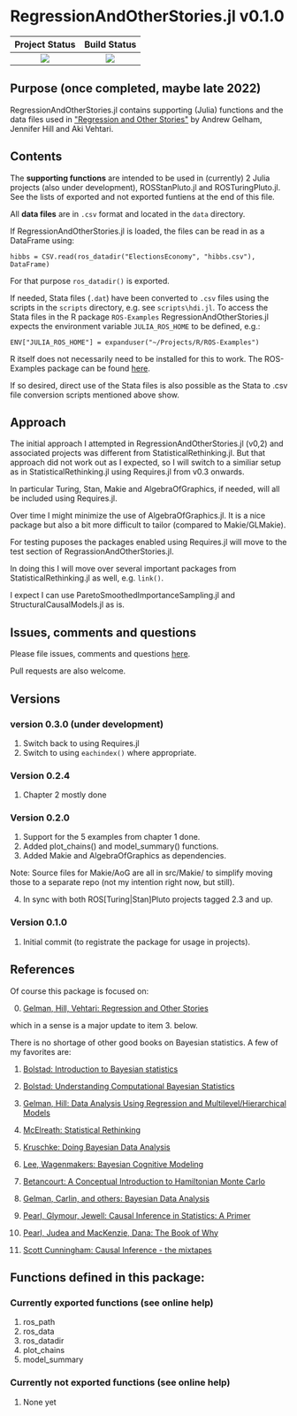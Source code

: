 # RegressionAndOtherStories.jl v0.1.0

| **Project Status**          |  **Build Status** |
|:---------------------------:|:-----------------:|
|![][project-status-img] | ![][CI-build] |

[CI-build]: https://github.com/stanjulia/StanSample.jl/workflows/CI/badge.svg?branch=master

[issues-url]: https://github.com/stanjulia/ROSbase.jl/issues

[project-status-img]: https://img.shields.io/badge/lifecycle-experimental-orange.svg

## Purpose (once completed, maybe late 2022)

RegressionAndOtherStories.jl contains supporting (Julia) functions and the data files used in ["Regression and Other Stories"](https://avehtari.github.io/ROS-Examples/) by Andrew Gelham, Jennifer Hill and Aki Vehtari.

## Contents

The **supporting functions** are intended to be used in (currently) 2 Julia projects (also under development), ROSStanPluto.jl and ROSTuringPluto.jl.
See the lists of exported and not exported funtiens at the end of this file.

All **data files** are in `.csv` format and located in the `data` directory.

If RegressionAndOtherStories.jl is loaded, the files can be read in as a DataFrame using:
```
hibbs = CSV.read(ros_datadir("ElectionsEconomy", "hibbs.csv"), DataFrame)
```

For that purpose `ros_datadir()` is exported.

If needed, Stata files (`.dat`) have been converted to `.csv` files using the scripts in the `scripts` directory, e.g. see `scripts\hdi.jl`. To access the Stata files in the R package `ROS-Examples` RegressionAndOtherStories.jl expects the environment variable `JULIA_ROS_HOME` to be defined, e.g.:
```
ENV["JULIA_ROS_HOME"] = expanduser("~/Projects/R/ROS-Examples")
```

R itself does not necessarily need to be installed for this to work. The ROS-Examples package can be found [here](https://github.com/avehtari/ROS-Examples).

If so desired, direct use of the Stata files is also possible as the Stata to .csv file conversion scripts mentioned above show.

## Approach

The initial approach I attempted in RegressionAndOtherStories.jl (v0,2) and associated projects was different from StatisticalRethinking.jl. But that approach did not work out as I expected, so I will switch to a similiar setup as in StatisticalRethinking.jl using Requires.jl from v0.3 onwards. 

In particular Turing, Stan, Makie and AlgebraOfGraphics, if needed, will all be included using Requires.jl.

Over time I might minimize the use of AlgebraOfGraphics.jl. It is a nice package but also a bit more difficult to tailor (compared to Makie/GLMakie).

For testing puposes the packages enabled using Requires.jl will move to the test section of RegrassionAndOtherStories.jl.

In doing this I will move over several important packages from StatisticalRethinking.jl as well, e.g. `link()`.

I expect I can use ParetoSmoothedImportanceSampling.jl and StructuralCausalModels.jl as is.

## Issues, comments and questions

Please file issues, comments and questions [here](https://github.com/stanjulia/ROSbase.jl/issues).

Pull requests are also welcome.

## Versions

### version 0.3.0 (under development)

1. Switch back to using Requires.jl
2. Switch to using `eachindex()` where appropriate.

### Version 0.2.4

1. Chapter 2 mostly done

### Version 0.2.0

1. Support for the 5 examples from chapter 1 done.
2. Added plot_chains() and model_summary() functions.
3. Added Makie and AlgebraOfGraphics as dependencies.

Note: Source files for Makie/AoG are all in src/Makie/ to simplify moving those to a separate repo (not my intention right now, but still).

4. In sync with both ROS[Turing|Stan]Pluto projects tagged 2.3 and up.

### Version 0.1.0

1. Initial commit (to registrate the package for usage in projects).

## References

Of course this package is focused on:

0. [Gelman, Hill, Vehtari: Regression and Other Stories](https://www.cambridge.org/highereducation/books/regression-and-other-stories/DD20DD6C9057118581076E54E40C372C#overview)

which in a sense is a major update to item 3. below.

There is no shortage of other good books on Bayesian statistics. A few of my favorites are:

1. [Bolstad: Introduction to Bayesian statistics](http://www.wiley.com/WileyCDA/WileyTitle/productCd-1118593227.html)

2. [Bolstad: Understanding Computational Bayesian Statistics](http://www.wiley.com/WileyCDA/WileyTitle/productCd-0470046090.html)

3. [Gelman, Hill: Data Analysis Using Regression and Multilevel/Hierarchical Models](http://www.stat.columbia.edu/~gelman/arm/)

4. [McElreath: Statistical Rethinking](http://xcelab.net/rm/statistical-rethinking/)

5. [Kruschke: Doing Bayesian Data Analysis](https://sites.google.com/site/doingbayesiandataanalysis/what-s-new-in-2nd-ed)

6. [Lee, Wagenmakers: Bayesian Cognitive Modeling](https://www.cambridge.org/us/academic/subjects/psychology/psychology-research-methods-and-statistics/bayesian-cognitive-modeling-practical-course?format=PB&isbn=9781107603578)

7. [Betancourt: A Conceptual Introduction to Hamiltonian Monte Carlo](https://arxiv.org/abs/1701.02434)

8. [Gelman, Carlin, and others: Bayesian Data Analysis](http://www.stat.columbia.edu/~gelman/book/)

9. [Pearl, Glymour, Jewell: Causal Inference in Statistics: A Primer](https://www.wiley.com/en-us/Causal+Inference+in+Statistics%3A+A+Primer-p-9781119186847)

10. [Pearl, Judea and MacKenzie, Dana: The Book of Why](https://www.basicbooks.com/titles/judea-pearl/the-book-of-why/9780465097616/)

11. [Scott Cunningham: Causal Inference - the mixtapes](https://mixtape.scunning.com)



## Functions defined in this package:

### Currently exported functions (see online help)

1. ros_path
2. ros_data
3. ros_datadir
4. plot_chains
5. model_summary


### Currently not exported functions (see online help)

1. None yet

